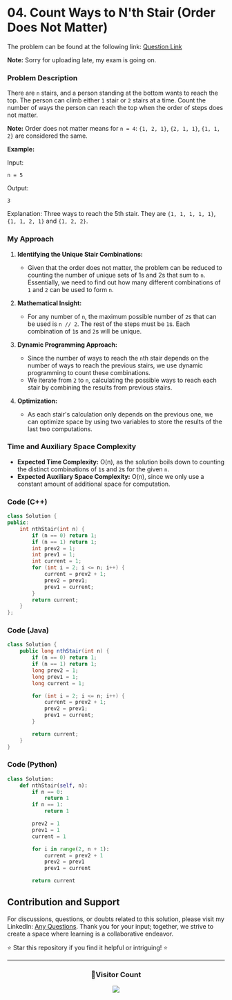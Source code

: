 # **04. Count Ways to N'th Stair (Order Does Not Matter)**

The problem can be found at the following link: [Question Link](https://www.geeksforgeeks.org/problems/count-ways-to-nth-stairorder-does-not-matter5639/1)

**Note:** Sorry for uploading late, my exam is going on.

### Problem Description

There are `n` stairs, and a person standing at the bottom wants to reach the top. The person can climb either `1` stair or `2` stairs at a time. Count the number of ways the person can reach the top when the order of steps does not matter.

**Note:** Order does not matter means for `n = 4`: `{1, 2, 1}`, `{2, 1, 1}`, `{1, 1, 2}` are considered the same.

**Example:**

Input:

```
n = 5
```

Output:

```
3
```

Explanation: Three ways to reach the 5th stair. They are `{1, 1, 1, 1, 1}`, `{1, 1, 2, 1}` and `{1, 2, 2}`.

### My Approach

1. **Identifying the Unique Stair Combinations:**

   - Given that the order does not matter, the problem can be reduced to counting the number of unique sets of 1s and 2s that sum to `n`. Essentially, we need to find out how many different combinations of `1` and `2` can be used to form `n`.

2. **Mathematical Insight:**

   - For any number of `n`, the maximum possible number of `2`s that can be used is `n // 2`. The rest of the steps must be `1`s. Each combination of `1`s and `2`s will be unique.

3. **Dynamic Programming Approach:**

   - Since the number of ways to reach the `n`th stair depends on the number of ways to reach the previous stairs, we use dynamic programming to count these combinations.
   - We iterate from `2` to `n`, calculating the possible ways to reach each stair by combining the results from previous stairs.

4. **Optimization:**
   - As each stair's calculation only depends on the previous one, we can optimize space by using two variables to store the results of the last two computations.

### Time and Auxiliary Space Complexity

- **Expected Time Complexity:** O(n), as the solution boils down to counting the distinct combinations of `1`s and `2`s for the given `n`.
- **Expected Auxiliary Space Complexity:** O(n), since we only use a constant amount of additional space for computation.

### Code (C++)

```cpp
class Solution {
public:
    int nthStair(int n) {
        if (n == 0) return 1;
        if (n == 1) return 1;
        int prev2 = 1;
        int prev1 = 1;
        int current = 1;
        for (int i = 2; i <= n; i++) {
            current = prev2 + 1;
            prev2 = prev1;
            prev1 = current;
        }
        return current;
    }
};
```

### Code (Java)

```java
class Solution {
    public long nthStair(int n) {
        if (n == 0) return 1;
        if (n == 1) return 1;
        long prev2 = 1;
        long prev1 = 1;
        long current = 1;

        for (int i = 2; i <= n; i++) {
            current = prev2 + 1;
            prev2 = prev1;
            prev1 = current;
        }

        return current;
    }
}
```

### Code (Python)

```python
class Solution:
    def nthStair(self, n):
        if n == 0:
            return 1
        if n == 1:
            return 1

        prev2 = 1
        prev1 = 1
        current = 1

        for i in range(2, n + 1):
            current = prev2 + 1
            prev2 = prev1
            prev1 = current

        return current
```

## Contribution and Support

For discussions, questions, or doubts related to this solution, please visit my LinkedIn: [Any Questions](https://www.linkedin.com/in/patel-hetkumar-sandipbhai-8b110525a/). Thank you for your input; together, we strive to create a space where learning is a collaborative endeavor.

⭐ Star this repository if you find it helpful or intriguing! ⭐

---

<div align=center>
  <h3><b>📍Visitor Count</b></h3>
</div>

<p align="center" >   
  <img src="https://profile-counter.glitch.me/Hunterdii/count.svg" />  
</p>
